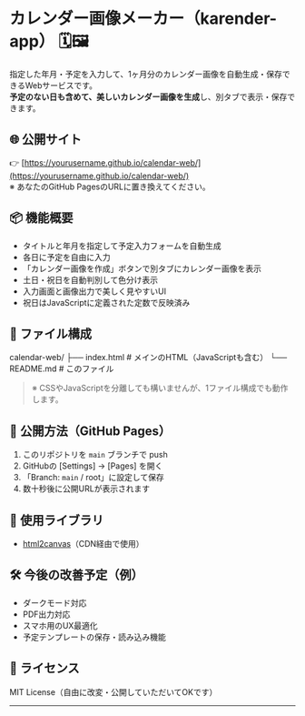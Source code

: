 # カレンダー画像メーカー（karender-app） 🗓️🖼️

指定した年月・予定を入力して、1ヶ月分のカレンダー画像を自動生成・保存できるWebサービスです。  
**予定のない日も含めて、美しいカレンダー画像を生成**し、別タブで表示・保存できます。

## 🌐 公開サイト

👉 [https://yourusername.github.io/calendar-web/](https://yourusername.github.io/calendar-web/)  
※ あなたのGitHub PagesのURLに置き換えてください。

## 📦 機能概要

- タイトルと年月を指定して予定入力フォームを自動生成
- 各日に予定を自由に入力
- 「カレンダー画像を作成」ボタンで別タブにカレンダー画像を表示
- 土日・祝日を自動判別して色分け表示
- 入力画面と画像出力で美しく見やすいUI
- 祝日はJavaScriptに定義された定数で反映済み

## 📁 ファイル構成

calendar-web/
├── index.html # メインのHTML（JavaScriptも含む）
└── README.md # このファイル

> ※ CSSやJavaScriptを分離しても構いませんが、1ファイル構成でも動作します。

## 🚀 公開方法（GitHub Pages）

1. このリポジトリを `main` ブランチで push
2. GitHubの [Settings] → [Pages] を開く
3. 「Branch: `main` / root」に設定して保存
4. 数十秒後に公開URLが表示されます

## 📸 使用ライブラリ

- [html2canvas](https://html2canvas.hertzen.com/)（CDN経由で使用）

## 🛠️ 今後の改善予定（例）

- ダークモード対応
- PDF出力対応
- スマホ用のUX最適化
- 予定テンプレートの保存・読み込み機能

## 📄 ライセンス

MIT License（自由に改変・公開していただいてOKです）

---
